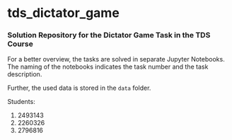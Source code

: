# tds_dictator_game

### Solution Repository for the Dictator Game Task in the TDS Course

For a better overview, the tasks are solved in separate Jupyter Notebooks. The naming of the notebooks indicates the task number and the task description. 

Further, the used data is stored in the `data` folder.

Students: 

1. 2493143
2. 2260326
3. 2796816